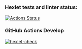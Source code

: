 ### Hexlet tests and linter status:
[![Actions Status](https://github.com/v-buldakov/typescript-project-81/actions/workflows/hexlet-check.yml/badge.svg)](https://github.com/v-buldakov/typescript-project-81/actions)

### GitHub Actions Develop
[![hexlet-check](https://github.com/v-buldakov/typescript-project-81/actions/workflows/hexlet-check.yml/badge.svg?branch=develop)](https://github.com/v-buldakov/typescript-project-81/actions/workflows/hexlet-check.yml)
